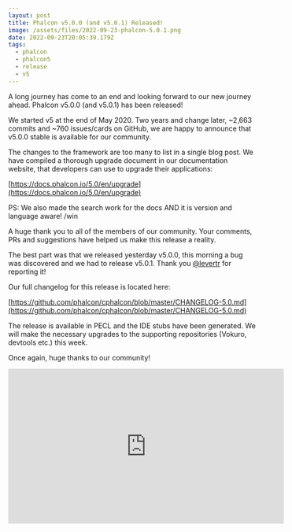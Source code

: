 ```yaml
---
layout: post
title: Phalcon v5.0.0 (and v5.0.1) Released!
image: /assets/files/2022-09-23-phalcon-5.0.1.png
date: 2022-09-23T20:05:39.179Z
tags:
  - phalcon
  - phalcon5
  - release
  - v5
---
```

A long journey has come to an end and looking forward to our new journey ahead. Phalcon v5.0.0 (and v5.0.1) has been released!

<!--more-->

We started v5 at the end of May 2020. Two years and change later, ~2,663 commits and ~760 issues/cards on GitHub, we are happy to announce that v5.0.0 stable is available for our community.

The changes to the framework are too many to list in a single blog post. We have compiled a thorough upgrade document in our documentation website, that developers can use to upgrade their applications:

[https://docs.phalcon.io/5.0/en/upgrade](https://docs.phalcon.io/5.0/en/upgrade)

PS: We also made the search work for the docs AND it is version and language aware! /win

A huge thank you to all of the members of our community. Your comments, PRs and suggestions have helped us make this release a reality.

The best part was that we released yesterday v5.0.0, this morning a bug was discovered and we had to release v5.0.1. Thank you [@levertr](https://github.com/levertr) for reporting it!

Our full changelog for this release is located here:

[https://github.com/phalcon/cphalcon/blob/master/CHANGELOG-5.0.md](https://github.com/phalcon/cphalcon/blob/master/CHANGELOG-5.0.md)

The release is available in PECL and the IDE stubs have been generated. We will make the necessary upgrades to the supporting repositories (Vokuro, devtools etc.) this week.

Once again, huge thanks to our community!

<iframe width="560" height="315" src="https://www.youtube.com/embed/KMHO0v3gN5w" title="YouTube video player" frameborder="0" allow="accelerometer; autoplay; clipboard-write; encrypted-media; gyroscope; picture-in-picture" allowfullscreen></iframe>
